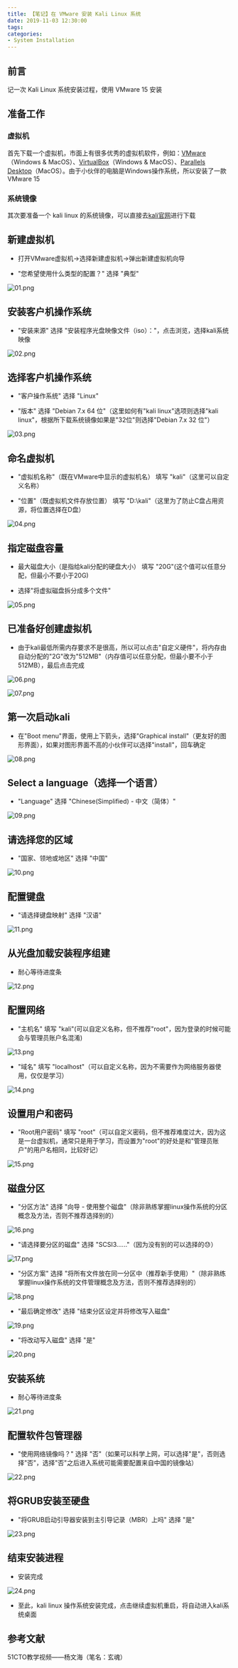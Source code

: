 ```yaml
---
title: 【笔记】在 VMware 安装 Kali Linux 系统
date: 2019-11-03 12:30:00
tags:
categories:
- System Installation
---
```


## 前言

记一次 Kali Linux 系统安装过程，使用 VMware 15 安装

<!-- more -->

## 准备工作

### 虚拟机

首先下载一个虚拟机，市面上有很多优秀的虚拟机软件，例如：[VMware](https://www.vmware.com/cn.html)（Windows & MacOS）、[VirtualBox](https://www.virtualbox.org)（Windows & MacOS）、[Parallels Desktop](https://www.parallels.com/cn/products/desktop/pro/)（MacOS）。由于小伙伴的电脑是Windows操作系统，所以安装了一款VMware 15

### 系统镜像

其次要准备一个 kali linux 的系统镜像，可以直接去[kali官网](https://www.kali.org)进行下载

## 新建虚拟机

- 打开VMware虚拟机->选择新建虚拟机->弹出新建虚拟机向导

- "您希望使用什么类型的配置？" 选择 "典型"

![01.png](/images/20191103123000/01.png)

## 安装客户机操作系统

- "安装来源" 选择 "安装程序光盘映像文件（iso）："，点击浏览，选择kali系统映像

![02.png](/images/20191103123000/02.png)

## 选择客户机操作系统

- "客户操作系统" 选择 "Linux"

- "版本" 选择 "Debian 7.x 64 位"（这里如何有"kali linux"选项则选择"kali linux"，根据所下载系统镜像如果是"32位"则选择"Debian 7.x 32 位"）

![03.png](/images/20191103123000/03.png)

## 命名虚拟机

- "虚拟机名称"（既在VMware中显示的虚拟机名） 填写 "kali"（这里可以自定义名称）

- "位置"（既虚拟机文件存放位置） 填写 "D:\kali"（这里为了防止C盘占用资源，将位置选择在D盘）

![04.png](/images/20191103123000/04.png)

## 指定磁盘容量

- 最大磁盘大小（是指给kali分配的硬盘大小） 填写 "20G"(这个值可以任意分配，但最小不要小于20G)

- 选择"将虚拟磁盘拆分成多个文件"

![05.png](/images/20191103123000/05.png)

## 已准备好创建虚拟机

- 由于kali最低所需内存要求不是很高，所以可以点击"自定义硬件"，将内存由自动分配的"2G"改为"512MB"（内存值可以任意分配，但最小要不小于512MB），最后点击完成

![06.png](/images/20191103123000/06.png)

![07.png](/images/20191103123000/07.png)

## 第一次启动kali

- 在"Boot menu"界面，使用上下箭头，选择"Graphical install"（更友好的图形界面），如果对图形界面不高的小伙伴可以选择"install"，回车确定

![08.png](/images/20191103123000/08.png)

## Select a language（选择一个语言）

- "Language" 选择 "Chinese(Simplified) - 中文（简体）"

![09.png](/images/20191103123000/09.png)

## 请选择您的区域

- "国家、领地或地区" 选择 "中国"

![10.png](/images/20191103123000/10.png)

## 配置键盘

- "请选择键盘映射" 选择 "汉语"

![11.png](/images/20191103123000/11.png)

## 从光盘加载安装程序组建

- 耐心等待进度条

![12.png](/images/20191103123000/12.png)

## 配置网络

- "主机名" 填写 "kali"(可以自定义名称，但不推荐"root"，因为登录的时候可能会与管理员账户名混淆)

![13.png](/images/20191103123000/13.png)

- "域名" 填写 "localhost"（可以自定义名称，因为不需要作为网络服务器使用，仅仅是学习）

![14.png](/images/20191103123000/14.png)

## 设置用户和密码

- "Root用户密码" 填写 "root"（可以自定义密码，但不推荐难度过大，因为这是一台虚拟机，通常只是用于学习，而设置为"root"的好处是和"管理员账户"的用户名相同，比较好记）

![15.png](/images/20191103123000/15.png)

## 磁盘分区

- "分区方法" 选择 "向导 - 使用整个磁盘"（除非熟练掌握linux操作系统的分区概念及方法，否则不推荐选择别的）

![16.png](/images/20191103123000/16.png)

- "请选择要分区的磁盘" 选择 "SCSI3......"（因为没有别的可以选择的😓）

![17.png](/images/20191103123000/17.png)

- "分区方案" 选择 "将所有文件放在同一分区中（推荐新手使用）"（除非熟练掌握linux操作系统的文件管理概念及方法，否则不推荐选择别的）

![18.png](/images/20191103123000/18.png)

- "最后确定修改" 选择 "结束分区设定并将修改写入磁盘"

![19.png](/images/20191103123000/19.png)

- "将改动写入磁盘" 选择 "是"

![20.png](/images/20191103123000/20.png)

## 安装系统

- 耐心等待进度条

![21.png](/images/20191103123000/21.png)

## 配置软件包管理器

- "使用网络镜像吗？" 选择 "否"（如果可以科学上网，可以选择"是"，否则选择"否"，选择"否"之后进入系统可能需要配置来自中国的镜像站）

![22.png](/images/20191103123000/22.png)

## 将GRUB安装至硬盘

- "将GRUB启动引导器安装到主引导记录（MBR）上吗" 选择 "是"

![23.png](/images/20191103123000/23.png)

## 结束安装进程

- 安装完成

![24.png](/images/20191103123000/24.png)

- 至此，kali linux 操作系统安装完成，点击继续虚拟机重启，将自动进入kali系统桌面

## 参考文献

51CTO教学视频——杨文海（笔名：玄魂）
